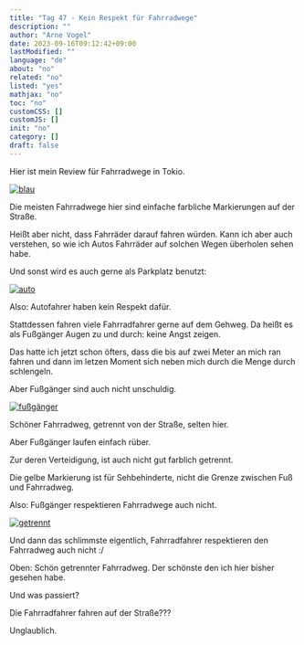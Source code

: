 ```yaml
---
title: "Tag 47 - Kein Respekt für Fahrradwege"
description: ""
author: "Arne Vogel"
date: 2023-09-16T09:12:42+09:00
lastModified: ""
language: "de"
about: "no"
related: "no"
listed: "yes"
mathjax: "no"
toc: "no"
customCSS: []
customJS: []
init: "no"
category: []
draft: false
---
```


Hier ist mein Review für Fahrradwege in Tokio.

[![blau](blau-small.jpg)](blau.jpg)

Die meisten Fahrradwege hier sind einfache farbliche Markierungen auf der Straße.

Heißt aber nicht, dass Fahrräder darauf fahren würden.
Kann ich aber auch verstehen, so wie ich Autos Fahrräder auf solchen Wegen überholen sehen habe.

Und sonst wird es auch gerne als Parkplatz benutzt:

[![auto](auto-small.jpg)](auto.jpg)

Also: Autofahrer haben kein Respekt dafür.

Stattdessen fahren viele Fahrradfahrer gerne auf dem Gehweg.
Da heißt es als Fußgänger Augen zu und durch: keine Angst zeigen.

Das hatte ich jetzt schon öfters, dass die bis auf zwei Meter an mich ran fahren und dann im letzen Moment sich neben mich durch die Menge durch schlengeln.

Aber Fußgänger sind auch nicht unschuldig.

[![fußgänger](fuss-small.jpg)](fuss.jpg)

Schöner Fahrradweg, getrennt von der Straße, selten hier.

Aber Fußgänger laufen einfach rüber.

Zur deren Verteidigung, ist auch nicht gut farblich getrennt.

Die gelbe Markierung ist für Sehbehinderte, nicht die Grenze zwischen Fuß und Fahrradweg.

Also: Fußgänger respektieren Fahrradwege auch nicht.

[![getrennt](getrennt-small.jpg)](getrennt.jpg)

Und dann das schlimmste eigentlich, Fahrradfahrer respektieren den Fahrradweg auch nicht :/

Oben: Schön getrennter Fahrradweg. Der schönste den ich hier bisher gesehen habe.

Und was passiert?

Die Fahrradfahrer fahren auf der Straße???

Unglaublich.

